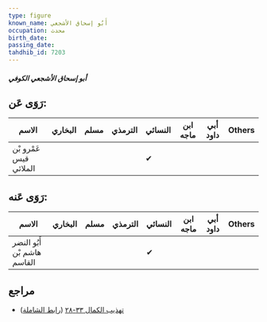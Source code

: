 ```yaml
---
type: figure
known_name: أَبُو إسحاق الأشجعي
occupation: محدث
birth_date:
passing_date:
tahdhib_id: 7203
---
```

##### أبو إسحاق الأشجعي الكوفي

## رَوَى عَن:
| الاسم                  | البخاري | مسلم | الترمذي | النسائي | ابن ماجه | أبي داود | Others |
| ---------------------- | ------- | ---- | ------- | ------- | -------- | -------- | ------ |
| عَمْرو بْن قيس الملائي |         |      |         | ✔       |          |          |        |
## رَوَى عَنه:
| الاسم                       | البخاري | مسلم | الترمذي | النسائي | ابن ماجه | أبي داود | Others |
| --------------------------- | ------- | ---- | ------- | ------- | -------- | -------- | ------ |
| أَبُو النضر هاشم بْن القاسم |         |      |         | ✔       |          |          |        |
## مراجع
- [تهذيب الكمال ٣٣-٢٨](obsidian://open?vault=Tahdhib-al-Kamal&file=Figures/٧٢٠٣-أبو%20إسحاق%20الأشجعي%20الكوفي) ([رابط الشاملة](https://shamela.ws/book/3722/17699))